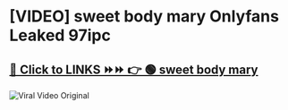 
 # [VIDEO] sweet body mary Onlyfans Leaked 97ipc

## <h2><a href="https://clipsfans.com/sweet_body_mary&ref=git">🔗 Click to LINKS ⏩⏩ 👉 🟢 sweet body mary </a></h2>

<a href="https://clipsfans.com/sweet_body_mary&ref=git" rel="nofollow" data-target="animated-image.originalLink"><img src="https://i.ibb.co.com/xMMVF88/686577567.gif" alt="Viral Video Original" style="max-width: 100%; display: inline-block;" data-target="animated-image.originalImage"></a>

